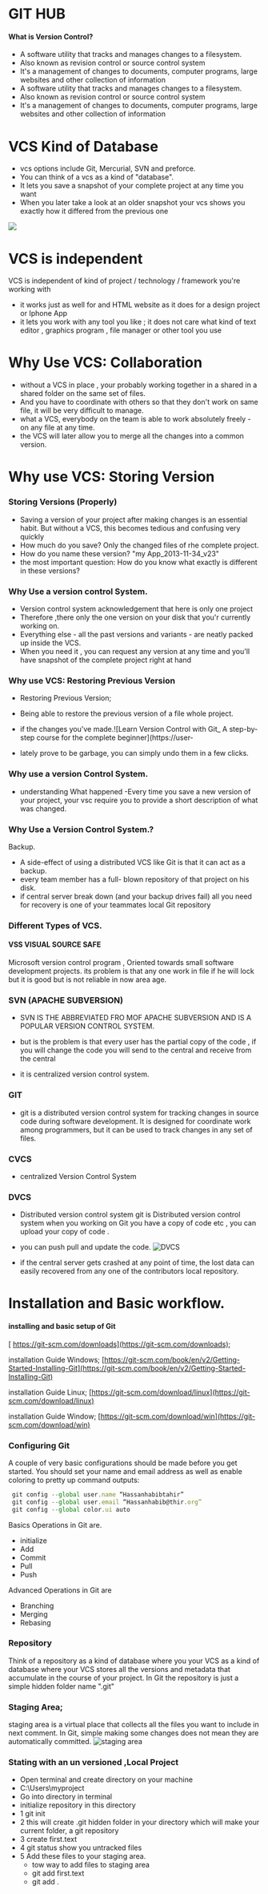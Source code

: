 # GIT HUB

#### What is Version Control?

- A software utility that tracks and manages changes to a
  filesystem.
- Also known as revision control or source control system
- It's a management of changes to documents, computer
  programs, large websites and other collection of
  information
- A software utility that tracks and manages changes to a
  filesystem.
- Also known as revision control or source control system
- It's a management of changes to documents, computer
  programs, large websites and other collection of
  information

# VCS Kind of Database

- vcs options include Git, Mercurial, SVN and preforce.
- You can think of a vcs as a kind of "database".
- It lets you save a snapshot of your complete project at any
  time you want
- When you later take a look at an older snapshot your vcs
  shows you exactly how it differed from the previous one

<img src="./images/img.jpg">

# VCS is independent

VCS is independent of kind of project / technology / framework you're working with

- it works just as well for and HTML website as it does for a design project or Iphone App
- it lets you work with any tool you like ; it does not care what kind of text editor , graphics program , file manager or other tool you use

# Why Use VCS: Collaboration

- without a VCS in place , your probably working together in a shared in a shared folder on the same set of files.
- And you have to coordinate with others so that they don't work on same file, it will be very difficult to manage.
- what a VCS, everybody on the team is able to work absolutely freely - on any file at any time.
- the VCS will later allow you to merge all the changes into a common version.

# Why use VCS: Storing Version

### Storing Versions (Properly)

- Saving a version of your project after making changes is an essential habit. But without a VCS, this becomes tedious and confusing very quickly
- How much do you save? Only the changed files of rhe complete project.
- How do you name these version? "my App_2013-11-34_v23"
- the most important question: How do you know what exactly is different in these versions?

### Why Use a version control System.

- Version control system acknowledgement that here is only one project
- Therefore ,there only the one version on your disk that you'r currently working on.
- Everything else - all the past versions and variants - are neatly packed up inside the VCS.
- When you need it , you can request any version at any time and you'll have snapshot of the complete project right at hand

### Why use VCS: Restoring Previous Version

- Restoring Previous Version;

* Being able to restore the previous version of a file whole project.
* if the changes you've made.![Learn Version Control with Git_ A step-by-step course for the complete beginner](https://user-

* lately prove to be garbage, you can simply undo them in a few clicks.

### Why use a version Control System.

- understanding What happened
  -Every time you save a new version of your project, your vsc require you to provide a short description of what was changed.

### Why Use a Version Control System.?

Backup.

- A side-effect of using a distributed VCS like Git is that it can act as a backup.
- every team member has a full- blown repository of that project on his disk.
- if central server break down (and your backup drives fail) all you need for recovery is one of your teammates local Git repository

### Different Types of VCS.

#### VSS VISUAL SOURCE SAFE

Microsoft version control program , Oriented towards small software development projects.
its problem is that any one work in file if he will lock but it is good but is not reliable in now area age.

### SVN (APACHE SUBVERSION)

- SVN IS THE ABBREVIATED FRO MOF APACHE SUBVERSION AND IS A POPULAR VERSION CONTROL SYSTEM.

- but is the problem is that every user has the partial copy of the code , if you will change the code you will send to the central and receive from the central
- it is centralized version control system.

### GIT

- git is a distributed version control system for tracking changes in source code during software development.
  It is designed for coordinate work among programmers, but it can be used to track changes in any set of files.

### CVCS

- centralized Version Control System

### DVCS

- Distributed version control system
  git is Distributed version control system
  when you working on Git you have a copy of code etc , you can upload your copy of code .
- you can push pull and update the code.
  <img src="/images/img1.png" alt="DVCS"/>

- if the central server gets crashed at any point of time, the lost data can easily recovered from any one of the contributors local repository.

# Installation and Basic workflow.

#### installing and basic setup of Git

[ https://git-scm.com/downloads](https://git-scm.com/downloads);

installation Guide Windows;
[https://git-scm.com/book/en/v2/Getting-Started-Installing-Git](https://git-scm.com/book/en/v2/Getting-Started-Installing-Git)

installation Guide Linux;
[https://git-scm.com/download/linux](https://git-scm.com/download/linux)

installation Guide Window;
[https://git-scm.com/download/win](https://git-scm.com/download/win)

### Configuring Git

A couple of very basic configurations should be made before you get started.
You should set your name and email address as well as enable coloring to pretty
up command outputs:

```js
 git config --global user.name “Hassanhabibtahir”
 git config --global user.email “Hassanhabib@thir.org”
 git config --global color.ui auto
```

Basics Operations in Git are.

- initialize
- Add
- Commit
- Pull
- Push

Advanced Operations in Git are

- Branching
- Merging
- Rebasing

### Repository

Think of a repository as a kind of database where you your VCS as a kind of database where your VCS stores all the versions and metadata that accumulate in the course of your project.
In Git the repository is just a simple hidden folder name ".git"

### Staging Area;

staging area is a virtual place that collects all the files you want to include in next comment.
In Git, simple making some changes does not mean they are automatically committed.
<img src="/images/staging.png" alt="staging area"/>

### Stating with an un versioned ,Local Project

- Open terminal and create directory on your machine
- C:\Users\myproject
- Go into directory in terminal
- initialize repository in this directory
- 1 git init
- 2 this will create .git hidden folder in your directory which will make your current folder, a git repository
- 3 create first.text
- 4 git status show you untracked files
- 5 Add these files to your staging area.
  - tow way to add files to staging area
  * git add first.text
  * git add .
